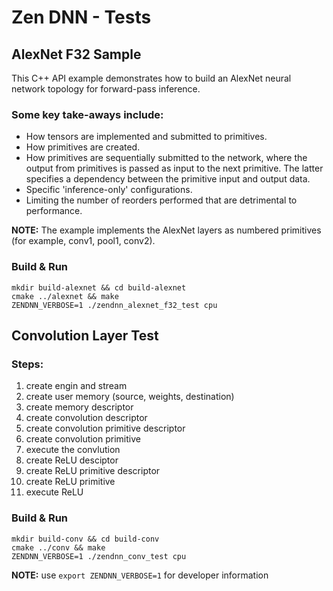 # Zen DNN - Tests

## AlexNet F32 Sample
This C++ API example demonstrates how to build an AlexNet neural network topology for forward-pass inference.

### Some key take-aways include:

* How tensors are implemented and submitted to primitives.
* How primitives are created.
* How primitives are sequentially submitted to the network, where the output from primitives is passed as input to the next primitive. The latter specifies a dependency between the primitive input and output data.
* Specific 'inference-only' configurations.
* Limiting the number of reorders performed that are detrimental to performance.

**NOTE:** The example implements the AlexNet layers as numbered primitives (for example, conv1, pool1, conv2).

### Build & Run
```
mkdir build-alexnet && cd build-alexnet
cmake ../alexnet && make
ZENDNN_VERBOSE=1 ./zendnn_alexnet_f32_test cpu
```

## Convolution Layer Test

### Steps:
1. create engin and stream
2. create user memory (source, weights, destination)
3. create memory descriptor
4. create convolution descriptor
5. create convolution primitive descriptor
6. create convolution primitive
7. execute the convlution
8. create ReLU desciptor
9. create ReLU primitive descriptor
10. create ReLU primitive
11. execute ReLU

### Build & Run
```
mkdir build-conv && cd build-conv
cmake ../conv && make
ZENDNN_VERBOSE=1 ./zendnn_conv_test cpu
```

**NOTE:** use `export ZENDNN_VERBOSE=1` for developer information